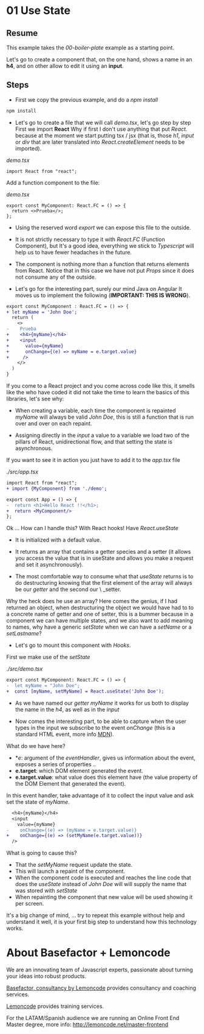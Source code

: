 # 01 Use State

## Resume

This example takes the _00-boiler-plate_ example as a starting point.

Let's go to create a component that, on the one hand, shows a name in an **h4**,
and on other allow to edit it using an **input**.

## Steps

- First we copy the previous example, and do a _npm install_

```bash
npm install
```

- Let's go to create a file that we will call _demo.tsx_, let's go step by step
  First we import **React** Why if first I don't use anything that
  put _React._ because at the moment we start putting tsx / jsx
  (that is, those _h1_, _input_ or _div_ that are later translated into
  _React.createElement_ needs to be imported).

_demo.tsx_

```tsx
import React from "react";
```

Add a function component to the file:

_demo.tsx_

```tsx
export const MyComponent: React.FC = () => {
  return <>Prueba</>;
};
```

- Using the reserved word _export_ we can expose this file to the outside.
- It is not strictly necessary to type it with _React.FC_ (Function Component), but
  It's a good idea, everything we stick to _Typescript_ will help us to have
  fewer headaches in the future.
- The component is nothing more than a function that returns elements from React.
  Notice that in this case we have not put _Props_ since it does not consume any
  of the outside.

- Let's go for the interesting part, surely our mind Java on Angular
  It moves us to implement the following (**IMPORTANT: THIS IS WRONG**).

```diff
export const MyComponent : React.FC = () => {
+ let myName = 'John Doe';
  return (
    <>
-    Prueba
+    <h4>{myName}</h4>
+    <input
+      value={myName}
+      onChange={(e) => myName = e.target.value}
+     />
    </>
  )
}
```


If you come to a React project and you come across code like this, it smells like the
who have coded it did not take the time to learn the basics of this
libraries, let's see why:

- When creating a variable, each time the component is repainted
  _myName_ will always be valid _John Doe_, this is still a function that is
  run over and over on each repaint.

- Assigning directly in the _input_ a value to a variable we load
  two of the pillars of React, unidirectional flow, and that setting the
  state is asynchronous.

If you want to see it in action you just have to add it to the _app.tsx_ file

_./src/app.tsx_

```diff
import React from "react";
+ import {MyComponent} from './demo';

export const App = () => {
-  return <h1>Hello React !!</h1>;
+  return <MyComponent/>
};
```

Ok ... How can I handle this? With React hooks! Have
_React.useState_

- It is initialized with a default value.

- It returns an array that contains a getter species and a setter (it allows you
  access the value that is in useState and allows you
  make a request and set it asynchronously).

- The most comfortable way to consume what that _useState_ returns is to do
  destructuring knowing that the first element of the array will always be
  our _getter_ and the second our \ _setter.


Why the heck does he use an array? Here comes the genius, if I had returned
an object, when destructuring the object we would have had to
to a concrete name of getter and one of setter, this is a bummer because
in a component we can have multiple states, and we also want to add
meaning to names, why have a generic _setState_ when we can
have a _setName_ or a _setLastname_?

- Let's go to mount this component with _Hooks_.

First we make use of the _setState_

_./src/demo.tsx_

```diff
export const MyComponent: React.FC = () => {
-  let myName = "John Doe";
+  const [myName, setMyName] = React.useState('John Doe');
```

- As we have named our _getter_ _myName_ it works for us
  both to display the name in the _h4_, as well as in the
  _input_

- Now comes the interesting part, to be able to capture when
  the user types in the input we subscribe to the event
  _onChange_ (this is a standard HTML event, more info [MDN](https://developer.mozilla.org/en/docs/Web/API/HTMLElement/change_event)).

What do we have here?

  - \*_e_: argument of the _eventHandler_, gives us information about the event, exposes a series of properties ..
- **e.target**: which DOM element generated the event.
- **e.target.value**: what value does this element have (the value property
  of the DOM Element that generated the event).

In this event handler, take advantage of it to collect the input value and ask
set the state of _myName_.

```diff
  <h4>{myName}</h4>
  <input
    value={myName}
-    onChange={(e) => (myName = e.target.value)}
+    onChange={(e) => (setMyName(e.target.value))}
  />
```

What is going to cause this?

- That the _setMyName_ request update the state.
- This will launch a repaint of the component.
- When the component code is executed and reaches the line
  code that does the _useState_ instead of _John Doe_ will
  will supply the name that was stored with _setState_
- When repainting the component that new value will be used showing it
  per screen.

It's a big change of mind, ... try to repeat this example
without help and understand it well, it is your first big step to understand
how this technology works.
# About Basefactor + Lemoncode

We are an innovating team of Javascript experts, passionate about turning your ideas into robust products.

[Basefactor, consultancy by Lemoncode](http://www.basefactor.com) provides consultancy and coaching services.

[Lemoncode](http://lemoncode.net/services/en/#en-home) provides training services.

For the LATAM/Spanish audience we are running an Online Front End Master degree, more info: http://lemoncode.net/master-frontend